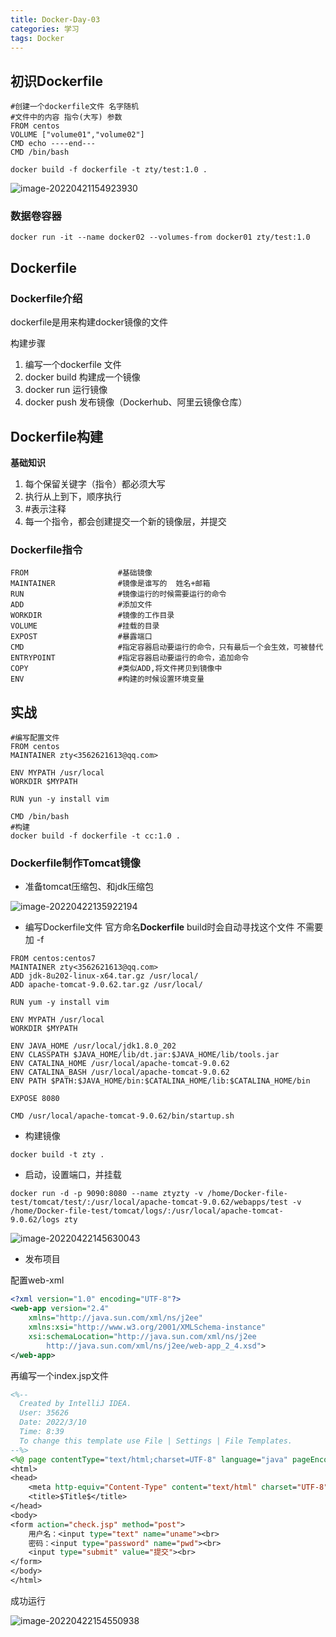 ```yaml
---
title: Docker-Day-03
categories: 学习
tags: Docker
---
```


## 初识Dockerfile

```shell
#创建一个dockerfile文件 名字随机
#文件中的内容 指令(大写) 参数
FROM centos
VOLUME ["volume01","volume02"]
CMD echo ----end---
CMD /bin/bash
```

```
docker build -f dockerfile -t zty/test:1.0 .
```

![image-20220421154923930](https://cdn.jsdelivr.net/gh/ztyawc/imgs/img/image-20220421154923930.png)

### 数据卷容器

```shell
docker run -it --name docker02 --volumes-from docker01 zty/test:1.0
```

## Dockerfile

### Dockerfile介绍

dockerfile是用来构建docker镜像的文件

构建步骤

1. 编写一个dockerfile 文件
2. docker build 构建成一个镜像
3. docker run 运行镜像
4. docker push 发布镜像（Dockerhub、阿里云镜像仓库）

## Dockerfile构建

**基础知识**

1. 每个保留关键字（指令）都必须大写
2. 执行从上到下，顺序执行
3. #表示注释
4. 每一个指令，都会创建提交一个新的镜像层，并提交

### Dockerfile指令

```shell
FROM                    #基础镜像
MAINTAINER              #镜像是谁写的  姓名+邮箱
RUN                     #镜像运行的时候需要运行的命令
ADD                     #添加文件
WORKDIR                 #镜像的工作目录
VOLUME                  #挂载的目录
EXPOST                  #暴露端口
CMD                     #指定容器启动要运行的命令，只有最后一个会生效，可被替代
ENTRYPOINT              #指定容器启动要运行的命令，追加命令
COPY                    #类似ADD,将文件拷贝到镜像中
ENV                     #构建的时候设置环境变量
```

## 实战

```shell
#编写配置文件
FROM centos
MAINTAINER zty<3562621613@qq.com>

ENV MYPATH /usr/local
WORKDIR $MYPATH

RUN yun -y install vim

CMD /bin/bash
#构建
docker build -f dockerfile -t cc:1.0 .
```

### Dockerfile制作Tomcat镜像

- 准备tomcat压缩包、和jdk压缩包

![image-20220422135922194](https://cdn.jsdelivr.net/gh/ztyawc/imgs/img/image-20220422135922194.png)

- 编写Dockerfile文件 官方命名**Dockerfile** build时会自动寻找这个文件 不需要加 -f

```shell
FROM centos:centos7
MAINTAINER zty<3562621613@qq.com>
ADD jdk-8u202-linux-x64.tar.gz /usr/local/
ADD apache-tomcat-9.0.62.tar.gz /usr/local/

RUN yum -y install vim

ENV MYPATH /usr/local
WORKDIR $MYPATH

ENV JAVA_HOME /usr/local/jdk1.8.0_202
ENV CLASSPATH $JAVA_HOME/lib/dt.jar:$JAVA_HOME/lib/tools.jar
ENV CATALINA_HOME /usr/local/apache-tomcat-9.0.62
ENV CATALINA_BASH /usr/local/apache-tomcat-9.0.62
ENV PATH $PATH:$JAVA_HOME/bin:$CATALINA_HOME/lib:$CATALINA_HOME/bin

EXPOSE 8080

CMD /usr/local/apache-tomcat-9.0.62/bin/startup.sh

```

- 构建镜像

```shell
docker build -t zty .
```

- 启动，设置端口，并挂载

```shell
docker run -d -p 9090:8080 --name ztyzty -v /home/Docker-file-test/tomcat/test/:/usr/local/apache-tomcat-9.0.62/webapps/test -v /home/Docker-file-test/tomcat/logs/:/usr/local/apache-tomcat-9.0.62/logs zty
```

![image-20220422145630043](https://cdn.jsdelivr.net/gh/ztyawc/imgs/img/image-20220422145630043.png)

- 发布项目

配置web-xml

```xml
<?xml version="1.0" encoding="UTF-8"?>
<web-app version="2.4" 
    xmlns="http://java.sun.com/xml/ns/j2ee" 
    xmlns:xsi="http://www.w3.org/2001/XMLSchema-instance"
    xsi:schemaLocation="http://java.sun.com/xml/ns/j2ee 
        http://java.sun.com/xml/ns/j2ee/web-app_2_4.xsd">
</web-app>
```

再编写一个index.jsp文件

```jsp
<%--
  Created by IntelliJ IDEA.
  User: 35626
  Date: 2022/3/10
  Time: 8:39
  To change this template use File | Settings | File Templates.
--%>
<%@ page contentType="text/html;charset=UTF-8" language="java" pageEncoding="utf-8" %>
<html>
<head>
    <meta http-equiv="Content-Type" content="text/html" charset="UTF-8">
    <title>$Title$</title>
</head>
<body>
<form action="check.jsp" method="post">
    用户名：<input type="text" name="uname"><br>
    密码：<input type="password" name="pwd"><br>
    <input type="submit" value="提交"><br>
</form>
</body>
</html>

```

成功运行

![image-20220422154550938](https://cdn.jsdelivr.net/gh/ztyawc/imgs/img/image-20220422154550938.png)
